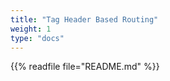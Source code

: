 ```yaml
---
title: "Tag Header Based Routing"
weight: 1
type: "docs"
---
```


{{% readfile file="README.md" %}}
